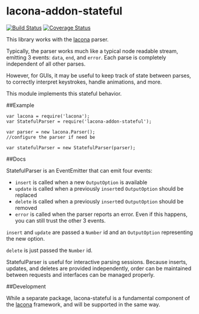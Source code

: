lacona-addon-stateful
================

[![Build Status](https://travis-ci.org/lacona/lacona-addon-stateful.svg)](https://travis-ci.org/lacona/lacona-addon-stateful)
[![Coverage Status](https://img.shields.io/coveralls/lacona/lacona-addon-stateful.svg)](https://coveralls.io/r/lacona/lacona-addon-stateful)

This library works with the [lacona](https://github.com/brandonhorst/lacona) parser.

Typically, the parser works much like a typical node readable stream, emitting 3 events: `data`, `end`, and `error`. Each parse is completely independent of all other parses.

However, for GUIs, it may be useful to keep track of state between parses, to correctly interpret keystrokes, handle animations, and more.

This module implements this stateful behavior.

##Example

	var lacona = require('lacona');
	var StatefulParser = require('lacona-addon-stateful');

	var parser = new lacona.Parser();
	//configure the parser if need be

	var statefulParser = new StatefulParser(parser);

##Docs

StatefulParser is an EventEmitter that can emit four events:

* `insert` is called when a new `OutputOption` is available
* `update` is called when a previously `insert`ed `OutputOption` should be replaced
* `delete` is called when a previously `insert`ed `OutputOption` should be removed
* `error` is called when the parser reports an error. Even if this happens, you can still trust the other 3 events.

`insert` and `update` are passed a `Number` id and an `OutputOption` representing the new option.

`delete` is just passed the `Number` id.

StatefulParser is useful for interactive parsing sessions. Because inserts, updates, and deletes are provided independently, order can be maintained between requests and interfaces can be managed properly.

##Development

While a separate package, lacona-stateful is a fundamental component of the [lacona](https://github.com/brandonhorst/lacona) framework, and will be supported in the same way.

